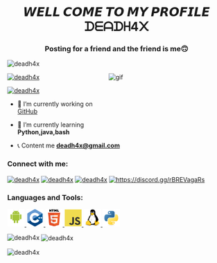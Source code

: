<h1 align="center">𝙒𝙀𝙇𝙇 𝘾𝙊𝙈𝙀 𝙏𝙊 𝙈𝙔 𝙋𝙍𝙊𝙁𝙄𝙇𝙀 ᗪᗴᗩᗪᕼ4᙭</h1>
<h3 align="center">Posting for a friend and the friend is me🙃</h3>

<p align="left"> <img src="https://komarev.com/ghpvc/?username=deadh4x&label=Profile%20views&color=0e75b6&style=flat" alt="deadh4x" /> </p>

<p><img align="right" alt="gif" src="https://github.com/DEADH4X/DEADH4X/blob/main/20220728_131024.gif" width="270" height="150" /></p>

<p align="left"> <a href="https://github.com/ryo-ma/github-profile-trophy"><img src="https://github-profile-trophy.vercel.app/?username=deadh4x" alt="deadh4x" /></a> </p>

<p align="left"> <a href="https://twitter.com/deadh4x" target="blank"><img src="https://img.shields.io/twitter/follow/deadh4x?logo=twitter&style=for-the-badge" alt="deadh4x" /></a> </p>

- 🔭 I’m currently working on [GitHub](https://github.com/DEADH4X)

- 🌱 I’m currently learning **Python,java,bash**

- 📞 Content me **deadh4x@gmail.com**

<h3 align="left">Connect with me:</h3>
<p align="left">
<a href="https://twitter.com/deadh4x" target="blank"><img align="center" src="https://raw.githubusercontent.com/rahuldkjain/github-profile-readme-generator/master/src/images/icons/Social/twitter.svg" alt="deadh4x" height="30" width="40" /></a>
<a href="https://fb.com/deadh4x" target="blank"><img align="center" src="https://raw.githubusercontent.com/rahuldkjain/github-profile-readme-generator/master/src/images/icons/Social/facebook.svg" alt="deadh4x" height="30" width="40" /></a>
<a href="https://instagram.com/deadh4x" target="blank"><img align="center" src="https://raw.githubusercontent.com/rahuldkjain/github-profile-readme-generator/master/src/images/icons/Social/instagram.svg" alt="deadh4x" height="30" width="40" /></a>
<a href="https://discord.gg/https://discord.gg/rBREVagaRs" target="blank"><img align="center" src="https://raw.githubusercontent.com/rahuldkjain/github-profile-readme-generator/master/src/images/icons/Social/discord.svg" alt="https://discord.gg/rBREVagaRs" height="30" width="40" /></a>
</p>

<h3 align="left">Languages and Tools:</h3>
<p align="left"> <a href="https://developer.android.com" target="_blank" rel="noreferrer"> <img src="https://raw.githubusercontent.com/devicons/devicon/master/icons/android/android-original-wordmark.svg" alt="android" width="40" height="40"/> </a> <a href="https://www.w3schools.com/cpp/" target="_blank" rel="noreferrer"> <img src="https://raw.githubusercontent.com/devicons/devicon/master/icons/cplusplus/cplusplus-original.svg" alt="cplusplus" width="40" height="40"/> </a> <a href="https://www.w3.org/html/" target="_blank" rel="noreferrer"> <img src="https://raw.githubusercontent.com/devicons/devicon/master/icons/html5/html5-original-wordmark.svg" alt="html5" width="40" height="40"/> </a> <a href="https://developer.mozilla.org/en-US/docs/Web/JavaScript" target="_blank" rel="noreferrer"> <img src="https://raw.githubusercontent.com/devicons/devicon/master/icons/javascript/javascript-original.svg" alt="javascript" width="40" height="40"/> </a> <a href="https://www.linux.org/" target="_blank" rel="noreferrer"> <img src="https://raw.githubusercontent.com/devicons/devicon/master/icons/linux/linux-original.svg" alt="linux" width="40" height="40"/> </a> <a href="https://www.python.org" target="_blank" rel="noreferrer"> <img src="https://raw.githubusercontent.com/devicons/devicon/master/icons/python/python-original.svg" alt="python" width="40" height="40"/> </a> </p>

<p><img align="left" src="https://github-readme-stats.vercel.app/api/top-langs?username=deadh4x&show_icons=true&locale=en&layout=compact" alt="deadh4x" /></p>

<p>&nbsp;<img align="center" src="https://github-readme-stats.vercel.app/api?username=deadh4x&show_icons=true&locale=en" alt="deadh4x" /></p>

<p><img align="center" src="https://github-readme-streak-stats.herokuapp.com/?user=deadh4x&" alt="deadh4x" /></p>

